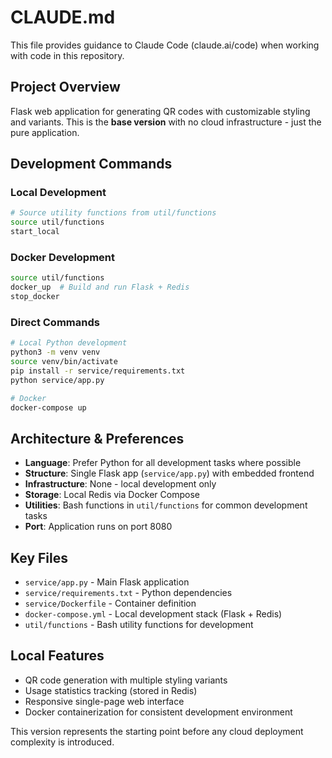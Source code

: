 # CLAUDE.md

This file provides guidance to Claude Code (claude.ai/code) when working with code in this repository.

## Project Overview

Flask web application for generating QR codes with customizable styling and variants. This is the **base version** with no cloud infrastructure - just the pure application.

## Development Commands

### Local Development

```bash
# Source utility functions from util/functions
source util/functions
start_local
```

### Docker Development

```bash
source util/functions
docker_up  # Build and run Flask + Redis
stop_docker
```

### Direct Commands

```bash
# Local Python development
python3 -m venv venv
source venv/bin/activate  
pip install -r service/requirements.txt
python service/app.py

# Docker
docker-compose up
```

## Architecture & Preferences

- **Language**: Prefer Python for all development tasks where possible
- **Structure**: Single Flask app (`service/app.py`) with embedded frontend
- **Infrastructure**: None - local development only
- **Storage**: Local Redis via Docker Compose
- **Utilities**: Bash functions in `util/functions` for common development tasks
- **Port**: Application runs on port 8080

## Key Files

- `service/app.py` - Main Flask application
- `service/requirements.txt` - Python dependencies
- `service/Dockerfile` - Container definition
- `docker-compose.yml` - Local development stack (Flask + Redis)
- `util/functions` - Bash utility functions for development

## Local Features

- QR code generation with multiple styling variants
- Usage statistics tracking (stored in Redis)
- Responsive single-page web interface
- Docker containerization for consistent development environment

This version represents the starting point before any cloud deployment complexity is introduced.